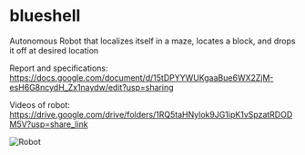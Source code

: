 # blueshell
 Autonomous Robot that localizes itself in a maze, locates a block, and drops it off at desired location

 Report and specifications: https://docs.google.com/document/d/15tDPYYWUKgaaBue6WX2ZjM-esH6G8ncydH_Zx1naydw/edit?usp=sharing

 Videos of robot: https://drive.google.com/drive/folders/1RQ5taHNylok9JG1ipK1vSpzatRDODM5V?usp=share_link

![Robot](https://github.com/jordangreenberg/blueshell/assets/52048702/4ca427c3-a745-4f78-909d-9163bf5767ba)
